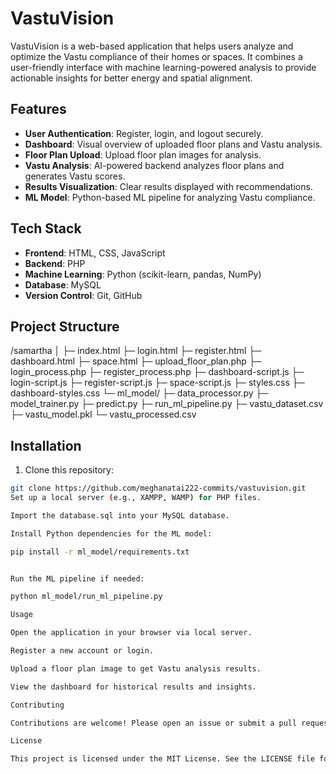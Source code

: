 # VastuVision

VastuVision is a web-based application that helps users analyze and optimize the Vastu compliance of their homes or spaces. It combines a user-friendly interface with machine learning-powered analysis to provide actionable insights for better energy and spatial alignment.

## Features

- **User Authentication**: Register, login, and logout securely.
- **Dashboard**: Visual overview of uploaded floor plans and Vastu analysis.
- **Floor Plan Upload**: Upload floor plan images for analysis.
- **Vastu Analysis**: AI-powered backend analyzes floor plans and generates Vastu scores.
- **Results Visualization**: Clear results displayed with recommendations.
- **ML Model**: Python-based ML pipeline for analyzing Vastu compliance.

## Tech Stack

- **Frontend**: HTML, CSS, JavaScript
- **Backend**: PHP
- **Machine Learning**: Python (scikit-learn, pandas, NumPy)
- **Database**: MySQL
- **Version Control**: Git, GitHub

## Project Structure

/samartha
│
├─ index.html
├─ login.html
├─ register.html
├─ dashboard.html
├─ space.html
├─ upload_floor_plan.php
├─ login_process.php
├─ register_process.php
├─ dashboard-script.js
├─ login-script.js
├─ register-script.js
├─ space-script.js
├─ styles.css
├─ dashboard-styles.css
└─ ml_model/
├─ data_processor.py
├─ model_trainer.py
├─ predict.py
├─ run_ml_pipeline.py
├─ vastu_dataset.csv
├─ vastu_model.pkl
└─ vastu_processed.csv


## Installation

1. Clone this repository:
```bash
git clone https://github.com/meghanatai222-commits/vastuvision.git
Set up a local server (e.g., XAMPP, WAMP) for PHP files.

Import the database.sql into your MySQL database.

Install Python dependencies for the ML model:

pip install -r ml_model/requirements.txt


Run the ML pipeline if needed:

python ml_model/run_ml_pipeline.py

Usage

Open the application in your browser via local server.

Register a new account or login.

Upload a floor plan image to get Vastu analysis results.

View the dashboard for historical results and insights.

Contributing

Contributions are welcome! Please open an issue or submit a pull request for improvements or bug fixes.

License

This project is licensed under the MIT License. See the LICENSE file for details.
